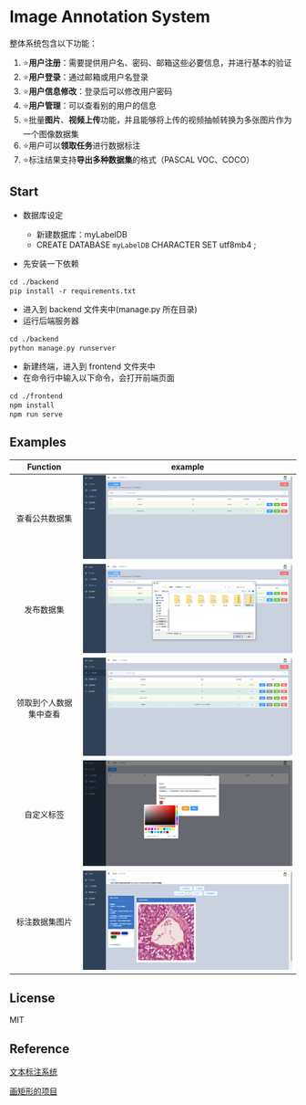 # Image Annotation System

整体系统包含以下功能：

1.  :star:**用户注册**：需要提供用户名、密码、邮箱这些必要信息，并进行基本的验证
2.  :star:**用户登录**：通过邮箱或用户名登录
3.  :star:**用户信息修改**：登录后可以修改用户密码
4.  :star:**用户管理**：可以查看别的用户的信息
5.  :star:批量**图片**、**视频上传**功能，并且能够将上传的视频抽帧转换为多张图片作为一个图像数据集
6.  :star:用户可以**领取任务**进行数据标注
7.  :star:标注结果支持**导出多种数据集**的格式（PASCAL VOC、COCO）


## Start

- 数据库设定
    - 新建数据库：myLabelDB
    - CREATE DATABASE `myLabelDB` CHARACTER SET utf8mb4 ;

- 先安装一下依赖

```
cd ./backend
pip install -r requirements.txt
```

- 进入到 backend 文件夹中(manage.py 所在目录)
- 运行后端服务器

```
cd ./backend
python manage.py runserver
```

- 新建终端，进入到 frontend 文件夹中
- 在命令行中输入以下命令，会打开前端页面

```
cd ./frontend
npm install
npm run serve
```

## Examples

|        Function        |                           example                            |
| :--------------------: | :----------------------------------------------------------: |
|     查看公共数据集     | ![image-20220701113335134](md_pictures/README.assets/image-20220701113335134.png) |
|       发布数据集       | ![image-20220701113433119](md_pictures/README.assets/image-20220701113433119.png) |
| 领取到个人数据集中查看 | ![image-20220701113753158](md_pictures/README.assets/image-20220701113753158.png) |
|       自定义标签       | ![image-20220701113908537](md_pictures/README.assets/image-20220701113908537.png) |
|     标注数据集图片     | ![image-20220701114006535](md_pictures/README.assets/image-20220701114006535.png) |



## License

MIT

## Reference

[文本标注系统](https://github.com/Syngou/annotate-system)

[画矩形的项目](https://github.com/Tz-wang/vue-annotation)

